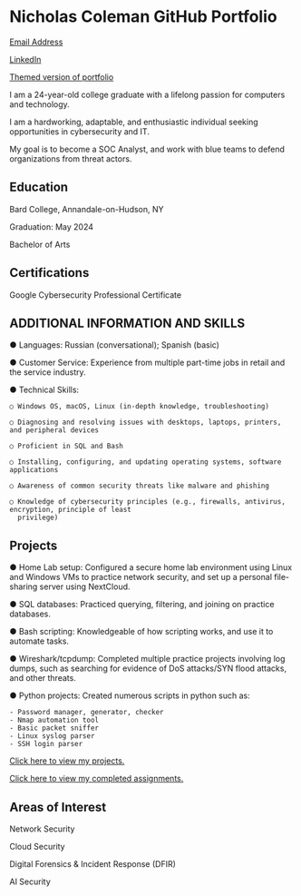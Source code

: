 # Nicholas Coleman GitHub Portfolio 
[Email Address](mailto:nicholashadleycoleman@gmail.com) 

[LinkedIn](https://www.linkedin.com/in/nicholas-coleman-8b595b279/)

[Themed version of portfolio](https://nicoleman0.github.io/security-portfolio.github.io/)

I am a 24-year-old college graduate with a lifelong passion for computers and technology.

I am a hardworking, adaptable, and enthusiastic individual seeking opportunities in cybersecurity and IT.

My goal is to become a SOC Analyst, and work with blue teams to defend organizations from threat actors.

## Education
Bard College, Annandale-on-Hudson, NY​

Graduation: May 2024​

Bachelor of Arts

## Certifications
Google Cybersecurity Professional Certificate

## ADDITIONAL INFORMATION AND SKILLS
●​ Languages: Russian (conversational); Spanish (basic)

●​ Customer Service: Experience from multiple part-time jobs in retail and the service industry.

●​ Technical Skills:

    ○​ Windows OS, macOS, Linux (in-depth knowledge, troubleshooting)
  
    ○ Diagnosing and resolving issues with desktops, laptops, printers, and peripheral devices
  
    ○​ Proficient in SQL and Bash
  
    ○​ Installing, configuring, and updating operating systems, software applications
    
    ○​ Awareness of common security threats like malware and phishing
    
    ○​ Knowledge of cybersecurity principles (e.g., firewalls, antivirus, encryption, principle of least
      privilege)

## Projects
●​ Home Lab setup: Configured a secure home lab environment using Linux and Windows VMs to practice
network security, and set up a personal file-sharing server using NextCloud.

●​ SQL databases: Practiced querying, filtering, and joining on practice databases.

●​ Bash scripting: Knowledgeable of how scripting works, and use it to automate tasks.

●​ Wireshark/tcpdump: Completed multiple practice projects involving log dumps, such as searching for
evidence of DoS attacks/SYN flood attacks, and other threats.

●​ Python projects: Created numerous scripts in python such as:

    - Password manager, generator, checker
    - Nmap automation tool
    - Basic packet sniffer
    - Linux syslog parser
    - SSH login parser
[Click here to view my projects.](https://github.com/nicoleman0/Portfolio/tree/projects)

[Click here to view my completed assignments.](https://github.com/nicoleman0/Portfolio/tree/main/Assignments)

## Areas of Interest 

Network Security

Cloud Security

Digital Forensics & Incident Response (DFIR)

AI Security

